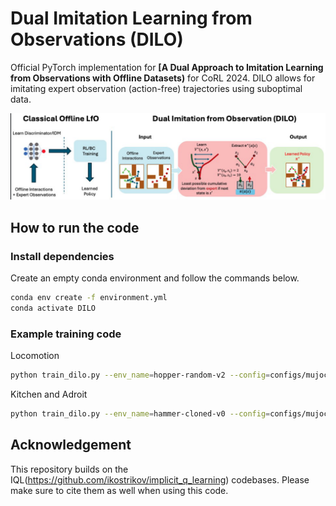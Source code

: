 # Dual Imitation Learning from Observations (DILO) 


Official PyTorch implementation for **[A Dual Approach to Imitation Learning from Observations with Offline Datasets)** for CoRL 2024. DILO allows for imitating expert observation (action-free) trajectories using suboptimal data.

<p align="center">
  <img src="images/dilo_overview.png" alt="DILO Overview" width="600">
</p>

## How to run the code

### Install dependencies

Create an empty conda environment and follow the commands below.

```bash
conda env create -f environment.yml   
conda activate DILO   
```

### Example training code

Locomotion
```bash
python train_dilo.py --env_name=hopper-random-v2 --config=configs/mujoco_config.py --maximizer=smoothed_chi --grad=full  --expert_trajectories=200 --batch_size 1024 --seed=0
```


Kitchen and Adroit
```bash
python train_dilo.py --env_name=hammer-cloned-v0 --config=configs/mujoco_config.py --maximizer=smoothed_chi --grad=full  --expert_trajectories=200 --batch_size 1024 --seed=0
```


## Acknowledgement

This repository builds on the IQL(https://github.com/ikostrikov/implicit_q_learning) codebases. Please make sure to cite them as well when using this code.

